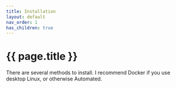 ```yaml
---
title: Installation
layout: default
nav_order: 1
has_children: true
---
```


# {{ page.title }}

There are several methods to install. I recommend Docker if you use desktop Linux, or otherwise Automated.

